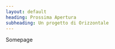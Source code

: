 ```yaml
---
layout: default
heading: Prossima Apertura
subheading: Un progetto di Orizzontale
---
```


Somepage
